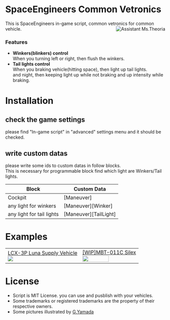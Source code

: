 # SpaceEngineers Common Vetronics 

This is SpaceEngineers in-game script,
common vetronics for common vehicle.
<img align="right" src="https://user-images.githubusercontent.com/48115430/72948365-48a8d880-3dc8-11ea-836d-b9ff4d7a5e54.png" alt="Assistant Ms.Theoria"/>

### Features

- **Winkers(blinkers) control**  
When you turning left or right, then flush the winkers.
- **Tail lights control**  
When you braking vehicle(hitting space), then light up tail lights.  
and night, then keeping light up while not braking and up intensity while braking.

# Installation

## check the game settings

please find "In-game script" in "advanced" settings menu and it should be checked.

## write custom datas

please write some ids to custom datas in follow blocks.  
This is necessary for programmable block find which light are Winkers/Tail lights.

|Block|Custom Data|
|---|---|
|Cockpit|[Maneuver]|
|any light for winkers|[Maneuver][Winker]|
|any light for tail lights|[Maneuver][TailLight]|

# Examples

<table>
  <tbody>
    <tr>
      <td>
        <a href="https://steamcommunity.com/sharedfiles/filedetails/?id=1965652468">
          LCX-3P Luna Supply Vehicle<br/>
          <img src="https://steamuserimages-a.akamaihd.net/ugc/789752963261226928/E657FD80049E62BD2B3CCE3380D501503156AAEF/"/>
        </a>
      </td>
      <td>
      <a href="https://steamcommunity.com/sharedfiles/filedetails/?id=1642837686">
        [WIP]MBT-011C Silex<br/>
        <img src="https://steamuserimages-a.akamaihd.net/ugc/959732611768759967/58FFBFC303F95A3A40B890C2C7033FC0C529609C/" width="70%"/>
        </a>
      </td>
    </tr>
  </tbody>
</table>

# License

- Script is MIT License. you can use and pusblish with your vehicles.
- Some trademarks or registered trademarks are the property of their respective owners.
- Some pictures illustrated by [G.Yamada](http://gkr.skr.jp/)
